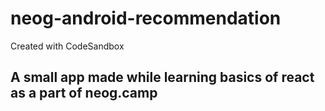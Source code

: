 # neog-android-recommendation
Created with CodeSandbox
## A small app made while learning basics of react as a part of neog.camp

